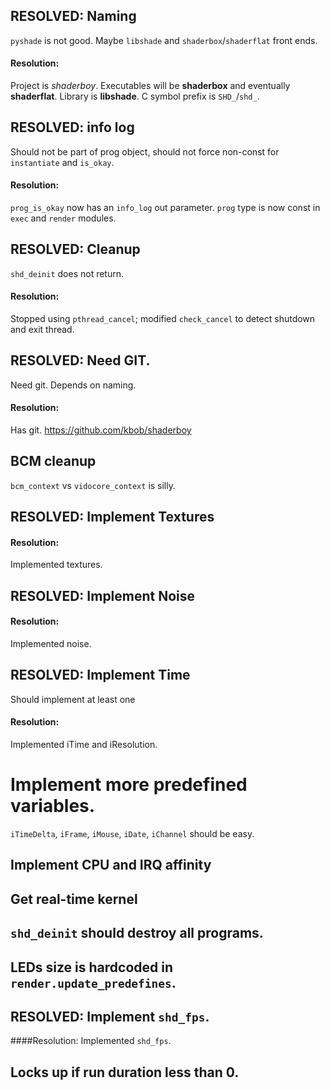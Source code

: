 ## RESOLVED: Naming

`pyshade` is not good.  Maybe `libshade` and `shaderbox`/`shaderflat`
front ends.

#### Resolution:
Project is *shaderboy*.
Executables will be **shaderbox** and eventually **shaderflat**.
Library is **libshade**.
C symbol prefix is `SHD_`/`shd_`.

## RESOLVED: info log

Should not be part of prog object, should not force non-const for
`instantiate` and `is_okay`.

#### Resolution:
`prog_is_okay` now has an `info_log` out parameter.
`prog` type is now const in `exec` and `render` modules.

## RESOLVED: Cleanup

`shd_deinit` does not return.

#### Resolution:
Stopped using `pthread_cancel`; modified `check_cancel` to detect
shutdown and exit thread.

## RESOLVED: Need GIT.

Need git. Depends on naming.

#### Resolution:
Has git.  https://github.com/kbob/shaderboy

## BCM cleanup

`bcm_context` vs `vidocore_context` is silly.

## RESOLVED: Implement Textures

#### Resolution:
Implemented textures.

## RESOLVED: Implement Noise

#### Resolution:
Implemented noise.

## RESOLVED: Implement Time

Should implement at least one

#### Resolution:
Implemented iTime and iResolution.

# Implement more predefined variables.

`iTimeDelta`, `iFrame`, `iMouse`, `iDate`, `iChannel` should be easy.


## Implement CPU and IRQ affinity

## Get real-time kernel

## `shd_deinit` should destroy all programs.

## LEDs size is hardcoded in `render.update_predefines`.

## RESOLVED: Implement `shd_fps`.

####Resolution:
Implemented `shd_fps`.

## Locks up if run duration less than 0.
